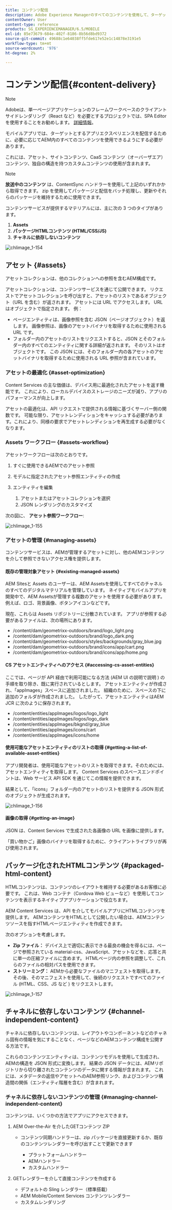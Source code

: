 ```yaml
---
title: コンテンツ配信
description: Adobe Experience Managerのすべてのコンテンツを使用して、ターゲットアプリのエクスペリエンスを配信する方法について説明します。
contentOwner: User
content-type: reference
products: SG_EXPERIENCEMANAGER/6.5/MOBILE
exl-id: 85e73679-684e-402f-8186-8b56d8bd9372
source-git-commit: 49688c1e64038ff5fde617e52e1c14878e3191e5
workflow-type: tm+mt
source-wordcount: '976'
ht-degree: 2%

---
```


# コンテンツ配信{#content-delivery}

>[!NOTE]
>
>Adobeは、単一ページアプリケーションのフレームワークベースのクライアントサイドレンダリング（React など）を必要とするプロジェクトでは、SPA Editor を使用することをお勧めします。 [詳細情報](/help/sites-developing/spa-overview.md)。

モバイルアプリでは、ターゲットとするアプリエクスペリエンスを配信するために、必要に応じてAEM内のすべてのコンテンツを使用できるようにする必要があります。

これには、アセット、サイトコンテンツ、CaaS コンテンツ（オーバーザエア）コンテンツ、独自の構造を持つカスタムコンテンツの使用が含まれます。

>[!NOTE]
>
>**放送中のコンテンツ** は、ContentSync ハンドラーを使用して上記のいずれかから取得できます。 zip を使用してパッケージと配信をバッチ処理し、更新やそれらのパッケージを維持するために使用できます。

コンテンツサービスが提供するマテリアルには、主に次の 3 つのタイプがあります。

1. **Assets**
1. **パッケージHTMLコンテンツ (HTML/CSS/JS)**
1. **チャネルに依存しないコンテンツ**

![chlimage_1-154](assets/chlimage_1-154.png)

## アセット {#assets}

アセットコレクションは、他のコレクションへの参照を含むAEM構成です。

アセットコレクションは、コンテンツサービスを通じて公開できます。 リクエストでアセットコレクションを呼び出すと、アセットのリストであるオブジェクト（URL を含む）が返されます。 アセットには URL でアクセスします。 URL はオブジェクトで指定されます。 例：

* ページエンティティは、画像参照を含む JSON（ページオブジェクト）を返します。 画像参照は、画像のアセットバイナリを取得するために使用される URL です。
* フォルダー内のアセットのリストをリクエストすると、JSON とそのフォルダー内のすべてのエンティティに関する詳細が返されます。 そのリストはオブジェクトです。 この JSON には、そのフォルダー内の各アセットのアセットバイナリを取得するために使用される URL 参照が含まれています。

### アセットの最適化 {#asset-optimization}

Content Services の主な価値は、デバイス用に最適化されたアセットを返す機能です。 これにより、ローカルデバイスのストレージのニーズが減り、アプリのパフォーマンスが向上します。

アセットの最適化は、API リクエストで提供される情報に基づくサーバー側の関数です。 可能な限り、アセットレンディションをキャッシュする必要があります。これにより、同様の要求でアセットレンディションを再生成する必要がなくなります。

### Assets ワークフロー {#assets-workflow}

アセットワークフローは次のとおりです。

1. すぐに使用できるAEMでのアセット参照
1. モデルに指定されたアセット参照エンティティの作成
1. エンティティを編集

   1. アセットまたはアセットコレクションを選択
   1. JSON レンダリングのカスタマイズ

次の図に、 **アセット参照ワークフロー**:

![chlimage_1-155](assets/chlimage_1-155.png)

### アセットの管理 {#managing-assets}

コンテンツサービスは、AEMが管理するアセットに対し、他のAEMコンテンツを介して参照できないアクセス権を提供します。

#### 既存の管理対象アセット {#existing-managed-assets}

AEM Sitesと Assets のユーザーは、AEM Assetsを使用してすべてのチャネルのすべてのデジタルマテリアルを管理しています。 ネイティブモバイルアプリを開発中で、AEM Assetsが管理する複数のアセットを使用する必要があります。 例えば、ロゴ、背景画像、ボタンアイコンなどです。

現在、これらは Assets リポジトリーに分散されています。 アプリが参照する必要があるファイルは、次の場所にあります。

* /content/dam/geometrixx-outdoors/brand/logo_light.png
* /content/dam/geometrixx-outdoors/brand/logo_dark.png
* /content/dam/geometrixx-outdoors/styles/backgrounds/gray_blue.jpg
* /content/dam/geometrixx-outdoors/brand/icons/app/cart.png
* /content/dam/geometrixx-outdoors/brand/icons/app/home.png

#### CS アセットエンティティへのアクセス {#accessing-cs-asset-entities}

ここでは、ページが API 経由で利用可能になる方法 (AEM UI の説明で説明 ) の手順を取り除き、既に実行されているとします。 アセットエンティティが作成され、「appImages」スペースに追加されました。 組織のために、スペースの下に追加のフォルダが作成されました。 したがって、アセットエンティティはAEM JCR に次のように保存されます。

* /content/entities/appImages/logos/logo_light
* /content/entities/appImages/logos/logo_dark
* /content/entities/appImages/bkgnd/gray_blue
* /content/entities/appImages/icons/cart
* /content/entities/appImages/icons/home

#### 使用可能なアセットエンティティのリストの取得 {#getting-a-list-of-available-asset-entities}

アプリ開発者は、使用可能なアセットのリストを取得できます。そのためには、アセットエンティティを取得します。 Content Services のスペースエンドポイントは、Web サービス API SDK を通じてこの情報を提供できます。

結果として、「icons」フォルダー内のアセットのリストを提供する JSON 形式のオブジェクトが生成されます。

![chlimage_1-156](assets/chlimage_1-156.png)

#### 画像の取得 {#getting-an-image}

JSON は、Content Services で生成された各画像の URL を画像に提供します。

「買い物かご」画像のバイナリを取得するために、クライアントライブラリが再び使用されます。

## パッケージ化されたHTMLコンテンツ {#packaged-html-content}

HTMLコンテンツは、コンテンツのレイアウトを維持する必要があるお客様に必要です。 これは、Web コンテナ（Cordova Web ビューなど）を使用してコンテンツを表示するネイティブアプリケーションで役立ちます。

AEM Content Services は、API を介してモバイルアプリにHTMLコンテンツを提供します。 AEMコンテンツをHTMLとして公開したい場合は、AEMコンテンツソースを指すHTMLページエンティティを作成できます。

次のオプションを考慮します。

* **Zip ファイル：** デバイス上で適切に表示できる最良の機会を得るには、ページで参照されている material-css、JavaScript、アセットなどを、応答と共に単一の圧縮ファイルに含めます。 HTMLページ内の参照を調整して、これらのファイルの相対パスを使用できます。
* **ストリーミング：** AEMから必要なファイルのマニフェストを取得します。 その後、そのマニフェストを使用して、後続のリクエストですべてのファイル (HTML、CSS、JS など ) をリクエストします。

![chlimage_1-157](assets/chlimage_1-157.png)

## チャネルに依存しないコンテンツ {#channel-independent-content}

チャネルに依存しないコンテンツは、レイアウトやコンポーネントなどのチャネル固有の情報を気にすることなく、ページなどのAEMコンテンツ構成を公開する方法です。

これらのコンテンツエンティティは、コンテンツモデルを使用して生成され、AEMの構造を JSON 形式に変換します。 結果の JSON データには、AEMリポジトリから切り離されたコンテンツのデータに関する情報が含まれます。 これには、メタデータの返信やアセットへのAEM参照リンク、およびコンテンツ構造間の関係（エンティティ階層を含む）が含まれます。

### チャネルに依存しないコンテンツの管理 {#managing-channel-independent-content}

コンテンツは、いくつかの方法でアプリにアクセスできます。

1. AEM Over-the-Air を介したGETコンテンツ ZIP

   * コンテンツ同期ハンドラーは、zip パッケージを直接更新するか、既存のコンテンツレンダラーを呼び出すことで更新できます

      * プラットフォームハンドラー
      * AEMハンドラー
      * カスタムハンドラー

1. GETレンダラーを介して直接コンテンツを作成する

   * デフォルトの Sling レンダラー（標準搭載）
   * AEM Mobile/Content Services コンテンツレンダラー
   * カスタムレンダリング
